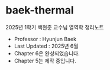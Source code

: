 # baek-thermal
2025년 1학기 백현준 교수님 열역학 정리노트

 - Professor : Hyunjun Baek
 - Last Updated : 2025년 6월
 - Chapter 6은 완성되었습니다.
 - Chapter 5는 제작 중입니다.